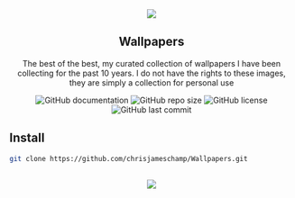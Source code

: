 <div align="center">
  <img src="https://user-images.githubusercontent.com/38870317/161869898-78525236-cc9a-4490-b949-07f62e711f5c.jpg">
</div>
<h2 align="center">Wallpapers</h2>
<p align="center">The best of the best, my curated collection of wallpapers I have been collecting for the past 10 years. I do not have the rights to these images, they are simply a collection for personal use</p>
<div align="center">
  
  ![GitHub documentation](https://img.shields.io/badge/documentation-yes-brightgreen.svg?style=flat-square)
  ![GitHub repo size](https://img.shields.io/github/repo-size/chrisjameschamp/Wallpapers?style=flat-square)
  ![GitHub license](https://img.shields.io/badge/license-CC%20BY--ND%204.0-blue?style=flat-square)
  ![GitHub last commit](https://img.shields.io/github/last-commit/chrisjameschamp/Wallpapers?style=flat-square)

</div>
<h2>Install</h2>

```sh
git clone https://github.com/chrisjameschamp/Wallpapers.git
```

<h2 align="center"></h2>
<div align="center">
  <a href="https://paypal.me/Champeau?country.x=US&locale.x=en_US"><img src="https://img.shields.io/badge/Buy_Me_A_Coffee-FFDD00?style=for-the-badge&logo=buy-me-a-coffee&logoColor=black"></a>
</div>
